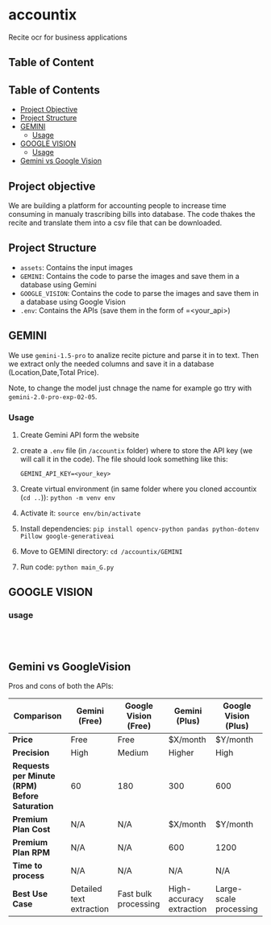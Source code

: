 # accountix
Recite ocr for business applications

## Table of Content

## Table of Contents

- [Project Objective](#project-objective)
- [Project Structure](#project-structure)
- [GEMINI](#gemini)
  - [Usage](#usage)
- [GOOGLE VISION](#google-vision)
  - [Usage](#usage-1)
- [Gemini vs Google Vision](#gemini-vs-google-vision)

## Project objective

We are building a platform for accounting people to increase time consuming in manualy trascribing bills into database. The code thakes the recite and translate them into a csv file that can be downloaded.

## Project Structure

- `assets`: Contains the input images
- `GEMINI`: Contains the code to parse the images and save them in a database using Gemini
- `GOOGLE_VISION`: Contains the code to parse the images and save them in a database using Google Vision
- `.env`: Contains the APIs (save them in the form of <NAME>=<your_api>)

## GEMINI

We use `gemini-1.5-pro` to analize recite picture and parse it in to text. Then we extract only the needed columns and save it in a database (Location,Date,Total Price).

Note, to change the model just chnage the name for example go ttry with `gemini-2.0-pro-exp-02-05`.

### Usage

1. Create Gemini API form the website
2. create a `.env` file (in `/accountix` folder) where to store the API key (we will call it in the code). The file should look something like this:

    ```
    GEMINI_API_KEY=<your_key>
    ```

3. Create virtual environment (in same folder where you cloned accountix (`cd ..`)): `python -m venv env`
4. Activate it: `source env/bin/activate`
5. Install dependencies: `pip install opencv-python pandas python-dotenv Pillow google-generativeai`
6. Move to GEMINI directory: `cd /accountix/GEMINI`
7. Run code: `python main_G.py`


## GOOGLE VISION

### usage


<br>
<br>

## Gemini vs GoogleVision

Pros and cons of both the APIs:


| Comparison          | Gemini (Free) | Google Vision (Free) | Gemini (Plus) | Google Vision (Plus) |
|---------------------|--------------|----------------------|--------------|----------------------|
| **Price**          | Free         | Free                 | $X/month     | $Y/month             |
| **Precision**      | High         | Medium               | Higher       | High                 |
| **Requests per Minute (RPM) Before Saturation** | 60  | 180   | 300  | 600  |
| **Premium Plan Cost** | N/A         | N/A                  | $X/month     | $Y/month             |
| **Premium Plan RPM**  | N/A         | N/A                  | 600          | 1200                 |
| **Time to process**   | N/A         | N/A                  | N/A          | N/A                 |
| **Best Use Case**   | Detailed text extraction | Fast bulk processing | High-accuracy extraction | Large-scale processing |

